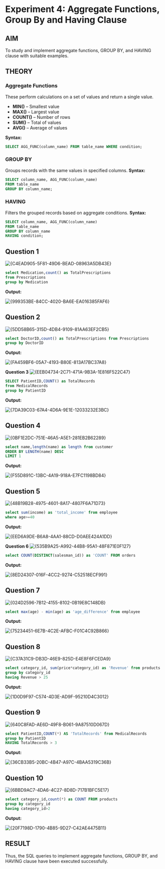 # Experiment 4: Aggregate Functions, Group By and Having Clause

## AIM
To study and implement aggregate functions, GROUP BY, and HAVING clause with suitable examples.

## THEORY

### Aggregate Functions
These perform calculations on a set of values and return a single value.

- **MIN()** – Smallest value  
- **MAX()** – Largest value  
- **COUNT()** – Number of rows  
- **SUM()** – Total of values  
- **AVG()** – Average of values

**Syntax:**
```sql
SELECT AGG_FUNC(column_name) FROM table_name WHERE condition;
```
### GROUP BY
Groups records with the same values in specified columns.
**Syntax:**
```sql
SELECT column_name, AGG_FUNC(column_name)
FROM table_name
GROUP BY column_name;
```
### HAVING
Filters the grouped records based on aggregate conditions.
**Syntax:**
```sql
SELECT column_name, AGG_FUNC(column_name)
FROM table_name
GROUP BY column_name
HAVING condition;
```

**Question 1**
--
![{C4EAD905-5F81-49D6-BEAD-08963A5DB43E}](https://github.com/user-attachments/assets/f7cf2b25-37df-47ed-990a-88a959aad7bc)

```sql
select Medication,count() as TotalPrescriptions
from Prescriptions
group by Medication
```

**Output:**

![{999353BE-84CC-4020-BA6E-EA016385FAF6}](https://github.com/user-attachments/assets/a9545fb8-8dd7-4b00-9f35-236d1a2adb83)

**Question 2**
---
![{5DD58B65-315D-4DB4-9109-81AA63EF2CB5}](https://github.com/user-attachments/assets/f2e6a7c7-f85d-4cad-8db9-f13bb3f92bf0)

```sql
select DoctorID,count() as TotalPrescriptions from Prescriptions
group by DoctorID
```

**Output:**

![{FA459BF6-05A7-4193-B80E-813A17BC37A8}](https://github.com/user-attachments/assets/7d84fcff-941e-4f70-ac37-b186554589bb)

**Question 3**
![{EEB04734-2C71-471A-9B3A-1E816F522C47}](https://github.com/user-attachments/assets/33560868-4663-4285-9fed-26ed73683330)


```sql
SELECT PatientID,COUNT() as TotalRecords
from MedicalRecords
group by PatientID
```

**Output:**

![{7DA39C03-67A4-4D6A-9E1E-12033232E3BC}](https://github.com/user-attachments/assets/2fb7982d-47a5-4d32-bfa6-d26eead47073)


**Question 4**
---
![{0BF1E2DC-751E-46A5-A5E1-281EB2B62289}](https://github.com/user-attachments/assets/bfb51534-6964-4a2d-9e00-bd8e563ca133)


```sql
select name,length(name) as length from customer
ORDER BY LENGTH(name) DESC
LIMIT 1

```

**Output:**

![{F55D891C-13BC-4A19-918A-E7FC1198BD84}](https://github.com/user-attachments/assets/b3736946-5409-4b97-84cc-6214c8bb1fe0)


**Question 5**
---
![{48B19B28-4975-4601-8A17-4807F6A71D73}](https://github.com/user-attachments/assets/35da9886-25a1-45fa-bfec-b26a0372443a)


```sql
select sum(income) as 'total_income' from employee
where age>=40
```

**Output:**

![{EED6A9DE-B6A8-4AA1-88CD-D0AEE424A1DD}](https://github.com/user-attachments/assets/34d7f6ee-bd6c-4ab6-a2a3-edb6da5e6650)


**Question 6**
![{535B9A25-A992-44B8-95A1-48F871E0F127}](https://github.com/user-attachments/assets/53db6d45-1bbf-42dd-850b-4478873ca6e6)


```sql
select COUNT(DISTINCT(salesman_id)) as 'COUNT' FROM orders
```

**Output:**

![{8ED24307-016F-4CC2-9274-C52518ECF991}](https://github.com/user-attachments/assets/8b4327ed-507b-4622-b661-7caae5f14a81)


**Question 7**
---
![{024D2596-7B12-4155-8102-0B19E8C148DB}](https://github.com/user-attachments/assets/471c2ed3-115c-48d1-935b-f50eba65198f)


```sql
select max(age) - min(age) as 'age_difference' from employee
```

**Output:**

![{75234451-6E7B-4C2E-AFBC-F01C4C92B866}](https://github.com/user-attachments/assets/b95f18f6-5b9b-488b-a16d-d166827598e9)


**Question 8**
---
![{C37A31C9-DB3D-46E9-825D-E4E8F6FCEDA9}](https://github.com/user-attachments/assets/816d8f02-fa5a-4a13-931d-9bf45c9dd957)


```sql
select category_id, sum(price*category_id) as 'Revenue' from products
group by category_id
having Revenue > 25
```

**Output:**

![{1D0D9F97-C574-4D3E-AD9F-95210D4C3012}](https://github.com/user-attachments/assets/612cce80-0dc2-4e6a-9c99-f245bcbd8f37)


**Question 9**
---
![{640C8FAD-AE6D-49F8-B061-9A87510D067D}](https://github.com/user-attachments/assets/71d9668a-276a-4a4f-8639-7d8ce5b2c4d6)


```sql
select PatientID,COUNT(*) AS 'TotalRecords' from MedicalRecords
group by PatientID
HAVING TotalRecords > 3
```

**Output:**

![{36CB33B5-20BC-4B47-A97C-4BAA5319C36B}](https://github.com/user-attachments/assets/0186a549-5974-4a8a-9021-ab5a198b4c6a)


**Question 10**
---
![{6BBD9AC7-4DA6-4C27-8D8D-717B1BFC5E17}](https://github.com/user-attachments/assets/c2205938-7bba-43c0-9de7-dbed18de9ab8)


```sql
select category_id,count(*) as COUNT FROM products
group by category_id
having category_id>2
```

**Output:**

![{20F7198D-1790-4B85-9D27-C42AE4475B11}](https://github.com/user-attachments/assets/8044026c-f4db-43ce-977e-b3d0b7e35172)



## RESULT
Thus, the SQL queries to implement aggregate functions, GROUP BY, and HAVING clause have been executed successfully.

